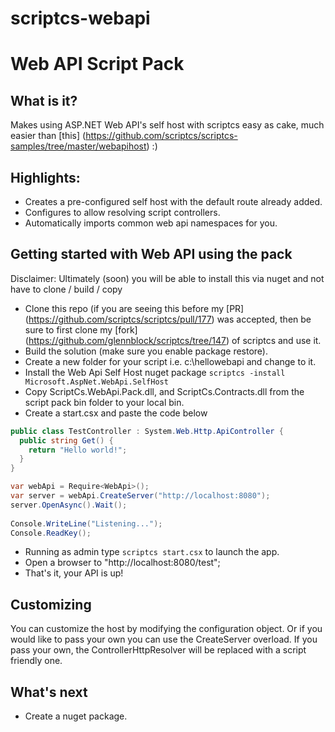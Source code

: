 scriptcs-webapi
===============

# Web API Script Pack

## What is it?
Makes using ASP.NET Web API's self host with scriptcs easy as cake, much easier than [this] (https://github.com/scriptcs/scriptcs-samples/tree/master/webapihost) :)

## Highlights:

* Creates a pre-configured self host with the default route already added.
* Configures to allow resolving script controllers.
* Automatically imports common web api namespaces for you.

## Getting started with Web API using the pack

Disclaimer: Ultimately (soon) you will be able to install this via nuget and not have to clone / build / copy

* Clone this repo (if you are seeing this before my [PR] (https://github.com/scriptcs/scriptcs/pull/177) was accepted, then be sure to first clone my [fork] (https://github.com/glennblock/scriptcs/tree/147) of scriptcs and use it.
* Build the solution (make sure you enable package restore).
* Create a new folder for your script i.e. c:\hellowebapi and change to it.
* Install the Web Api Self Host nuget package ```scriptcs -install Microsoft.AspNet.WebApi.SelfHost```
* Copy ScriptCs.WebApi.Pack.dll, and ScriptCs.Contracts.dll from the script pack bin folder to your local bin.
* Create a start.csx and paste the code below

```csharp
public class TestController : System.Web.Http.ApiController {
  public string Get() {
    return "Hello world!";
  }
}

var webApi = Require<WebApi>();
var server = webApi.CreateServer("http://localhost:8080");
server.OpenAsync().Wait();
 
Console.WriteLine("Listening...");
Console.ReadKey();
```
* Running as admin type ```scriptcs start.csx``` to launch the app.
* Open a browser to "http://localhost:8080/test";
* That's it, your API is up!

## Customizing
You can customize the host by modifying the configuration object. Or if you would like to pass your own you can use the CreateServer overload.
If you pass your own, the ControllerHttpResolver will be replaced with a script friendly one.

## What's next
* Create a nuget package.
